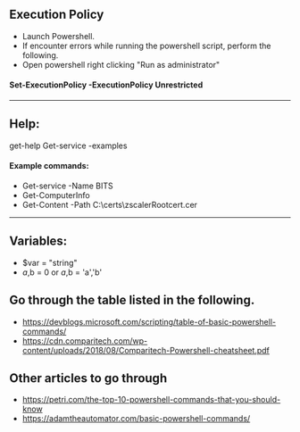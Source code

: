 ## Execution Policy

- Launch Powershell.
- If encounter errors while running the powershell script, perform the following.
- Open powershell right clicking "Run as administrator"

#### Set-ExecutionPolicy -ExecutionPolicy Unrestricted

---------------------

## Help:

get-help Get-service -examples
#### Example commands:
- Get-service -Name BITS
- Get-ComputerInfo
- Get-Content -Path C:\certs\zscalerRootcert.cer
---------------

## Variables:

- $var = "string"
- $a,$b = 0 or $a,$b = 'a','b'


## Go through the table listed in the following.
- https://devblogs.microsoft.com/scripting/table-of-basic-powershell-commands/
- https://cdn.comparitech.com/wp-content/uploads/2018/08/Comparitech-Powershell-cheatsheet.pdf

## Other articles to go through
- https://petri.com/the-top-10-powershell-commands-that-you-should-know
- https://adamtheautomator.com/basic-powershell-commands/
